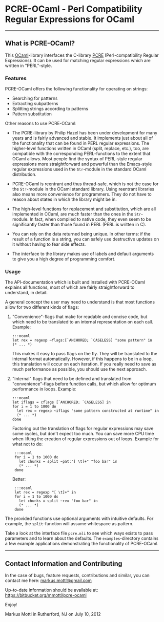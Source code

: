 PCRE-OCaml - Perl Compatibility Regular Expressions for OCaml
=============================================================

---------------------------------------------------------------------------

What is PCRE-OCaml?
-------------------

This [OCaml](http://www.ocaml.org)-library interfaces the C-library
[PCRE](http://www.pcre.org) (Perl-compatibility Regular Expressions).  It can
be used for matching regular expressions which are written in "PERL"-style.

### Features

PCRE-OCaml offers the following functionality for operating on strings:

  * Searching for patterns
  * Extracting subpatterns
  * Splitting strings according to patterns
  * Pattern substitution

Other reasons to use PCRE-OCaml:

  * The PCRE-library by Philip Hazel has been under development for many
    years and is fairly advanced and stable.  It implements just about all
    of the functionality that can be found in PERL regular expressions.
    The higher-level functions written in OCaml (split, replace, etc.),
    too, are compatible with the corresponding PERL-functions to the extent
    that OCaml allows.  Most people find the syntax of PERL-style regular
    expressions more straightforward and powerful than the Emacs-style regular
    expressions used in the `Str`-module in the standard OCaml distribution.

  * PCRE-OCaml is reentrant and thus thread-safe, which is not the case
    for the `Str`-module in the OCaml standard library.  Using reentrant
    libraries also means more convenience for programmers.  They do not
    have to reason about states in which the library might be in.

  * The high-level functions for replacement and substitution, which are all
    implemented in OCaml, are much faster than the ones in the `Str`-module.
    In fact, when compiled to native code, they even seem to be significantly
    faster than those found in PERL (PERL is written in C).

  * You can rely on the data returned being unique.  In other terms: if
    the result of a function is a string, you can safely use destructive
    updates on it without having to fear side effects.

  * The interface to the library makes use of labels and default arguments
    to give you a high degree of programming comfort.

### Usage

The API-documentation which is built and installed with PCRE-OCaml explains all
functions, most of which are fairly straightforward to understand, in detail.

A general concept the user may need to understand is that most functions
allow for two different kinds of flags:

  1. "Convenience"-flags that make for readable and concise code, but which
     need to be translated to an internal representation on each call.
     Example:

         :::ocaml
         let rex = regexp ~flags:[`ANCHORED; `CASELESS] "some pattern" in
         (* ... *)

     This makes it easy to pass flags on the fly.  They will be translated to
     the internal format automatically.  However, if this happens to be in a
     loop, this translation will occur on each iteration.  If you really need
     to save as much performance as possible, you should use the next approach.

  2. "Internal" flags that need to be defined and translated from
     "convenience"-flags before function calls, but which allow for optimum
     performance in loops.  Example:

         :::ocaml
         let iflags = cflags [`ANCHORED; `CASELESS] in
         for i = 1 to 1000 do
           let rex = regexp ~iflags "some pattern constructed at runtime" in
           (* ... *)
         done

      Factoring out the translation of flags for regular expressions may
      save some cycles, but don't expect too much.  You can save more CPU
      time when lifting the creation of regular expressions out of loops.
      Example for what not to do:

          :::ocaml
          for i = 1 to 1000 do
            let chunks = split ~pat:"[ \t]+" "foo bar" in
            (* ... *)
          done

      Better:

          :::ocaml
          let rex = regexp "[ \t]+" in
          for i = 1 to 1000 do
            let chunks = split ~rex "foo bar" in
            (* ... *)
          done

The provided functions use optional arguments with intuitive defaults.
For example, the `split`-function will assume whitespace as pattern.

Take a look at the interface file `pcre.mli` to see which ways exists to pass
parameters and to learn about the defaults.  The `examples`-directory contains
a few example applications demonstrating the functionality of PCRE-OCaml.

---------------------------------------------------------------------------

Contact Information and Contributing
------------------------------------

In the case of bugs, feature requests, contributions and similar, you can
contact me here: <markus.mottl@gmail.com>

Up-to-date information should be available at:
<https://bitbucket.org/mmottl/pcre-ocaml>

Enjoy!

Markus Mottl in Rutherford, NJ on July 10, 2012
